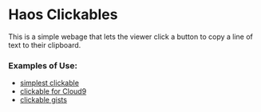 # Haos Clickables

This is a simple webage that lets the viewer click a button to copy a line of text to their clipboard.

### Examples of Use:

* [simplest clickable](https://benjaminhaos.github.io/haos_clickables/index.html)
* [clickable for Cloud9](https://benjaminhaos.github.io/haos_clickables/cloud9_clickable.html)
* [clickable gists](https://benjaminhaos.github.io/haos_clickables/clickable_gists.html)
